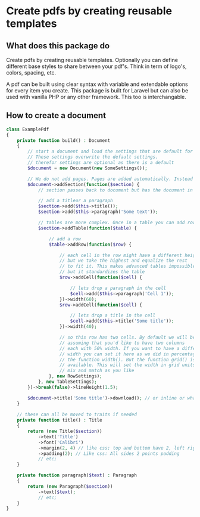 # Create pdfs by creating reusable templates

## What does this package do
Create pdfs by creating reusable templates. Optionally you can define different base styles to share between your pdf's. Think in term of logo's, colors, spacing, etc. 

A pdf can be built using clear syntax with variable and extendable options for every item you create. This package is built for Laravel but can also be used with vanilla PHP or any other framework. This too is interchangable. 


## How to create a document

```php
class ExamplePdf
{
    private function build() : Document
    {
        // start a document and load the settings that are default for all
        // These settings overwrite the default settings. 
        // therefor settings are optional as there is a default
        $document = new Document(new SomeSettings());

        // We do not add pages. Pages are added automatically. Instead we add sections and create pages as we go and as fits
        $document->addSection(function($section) {
            // section passes back to document but has the document in it

            // add a titleor a paragraph
            $section->add($this->title());
            $section->add($this->paragraph('Some text'));

            // tables are more complex. Once in a table you can add rows and cells
            $section->addTable(function($table) {

                // add a row
                $table->addRow(function($row) {

                    // each cell in the row might have a different height
                    // but we take the highest and equalize the rest
                    // to fit it. This makes advanced tables impossible
                    // but it standardizes the table
                    $row->addCell(function($cell) {

                        // lets drop a paragraph in the cell
                        $cell->add($this->paragraph('Cell 1'));
                    })->width(60);
                    $row->addCell(function($cell) {

                        // lets drop a title in the cell
                        $cell->add($this->title('Some title'));
                    })->width(40);

                    // so this row has two cells. By default we will be 
                    // assuming that you'd like to have two columns
                    // each with 50% width. If you want to have a different
                    // width you can set it here as we did in percentages with 
                    // the function width(). But the function grid() is also
                    // available. This will set the width in grid units.
                    // mix and match as you like
                }, new RowSettings);
            }, new TableSettings);
        })->break(false)->lineHeight(1.5);

        $document->title('Some title')->download(); // or inline or whatever
    }
    
    // these can all be moved to traits if needed
    private function title() : Title
    {
        return (new Title($section))
            ->text('Title')
            ->font('Calibri')
            ->margin(2, 4) // like css; top and bottom have 2, left right have 4
            ->padding(2); // Like css: All sides 2 points padding
            // etc;
    }

    private function paragraph($text) : Paragraph
    {
        return (new Paragraph($section))
            ->text($text);
            // etc;
    }
}
```
